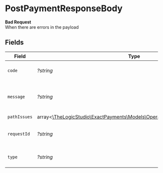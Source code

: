 # PostPaymentResponseBody

**Bad Request**\
When there are errors in the payload



## Fields

| Field                                                                                                                            | Type                                                                                                                             | Required                                                                                                                         | Description                                                                                                                      | Example                                                                                                                          |
| -------------------------------------------------------------------------------------------------------------------------------- | -------------------------------------------------------------------------------------------------------------------------------- | -------------------------------------------------------------------------------------------------------------------------------- | -------------------------------------------------------------------------------------------------------------------------------- | -------------------------------------------------------------------------------------------------------------------------------- |
| `code`                                                                                                                           | *?string*                                                                                                                        | :heavy_minus_sign:                                                                                                               | Code of the validation error.                                                                                                    | validation-error                                                                                                                 |
| `message`                                                                                                                        | *?string*                                                                                                                        | :heavy_minus_sign:                                                                                                               | Message explaining the validation error.                                                                                         | Client request body failed validation                                                                                            |
| `pathIssues`                                                                                                                     | array<[\TheLogicStudio\ExactPayments\Models\Operations\PostPaymentPathIssues](../../models/operations/PostPaymentPathIssues.md)> | :heavy_minus_sign:                                                                                                               | N/A                                                                                                                              |                                                                                                                                  |
| `requestId`                                                                                                                      | *?string*                                                                                                                        | :heavy_minus_sign:                                                                                                               | Request identifier in UUID format.                                                                                               | bcc78633-cd09-4e7d-8f3b-d593fdc1439c                                                                                             |
| `type`                                                                                                                           | *?string*                                                                                                                        | :heavy_minus_sign:                                                                                                               | Type of the validation error.                                                                                                    | invalid-request-error                                                                                                            |